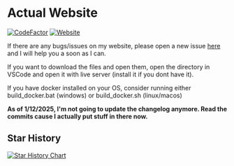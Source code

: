 # Actual Website
[![CodeFactor](https://www.codefactor.io/repository/github/paraliyzedevo/website/badge)](https://www.codefactor.io/repository/github/paraliyzedevo/website)
[![Website](https://img.shields.io/badge/-Website-6a0dad?style=flat&logo=osu&logoColor=FFFFFF&labelColor=ff1493&color=6a0dad)](https://paraliyzed.net/)

If there are any bugs/issues on my website, please open a new issue [here](https://github.com/ParaliyzedEvo/Website/issues) and I will help you a soon as I can.

If you want to download the files and open them, open the directory in VSCode and open it with live server (install it if you dont have it).

If you have docker installed on your OS, consider running either build_docker.bat (windows) or build_docker.sh (linux/macos)

**As of 1/12/2025, I'm not going to update the changelog anymore. Read the commits cause I actually put stuff in there now.**

## Star History

<a href="https://www.star-history.com/#ParaliyzedEvo/Website&Date">
 <picture>
   <source media="(prefers-color-scheme: dark)" srcset="https://api.star-history.com/svg?repos=ParaliyzedEvo/Website&type=Date&theme=dark" />
   <source media="(prefers-color-scheme: light)" srcset="https://api.star-history.com/svg?repos=ParaliyzedEvo/Website&type=Date" />
   <img alt="Star History Chart" src="https://api.star-history.com/svg?repos=ParaliyzedEvo/Website&type=Date" />
 </picture>
</a>
